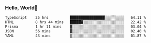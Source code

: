 
### Hello, World🐤

<!--START_SECTION:waka-->

```txt
TypeScript    25 hrs          ████████████████░░░░░░░░░   64.11 %
HTML          8 hrs 44 mins   █████▓░░░░░░░░░░░░░░░░░░░   22.42 %
Prisma        1 hr 11 mins    ▓░░░░░░░░░░░░░░░░░░░░░░░░   03.04 %
JSON          56 mins         ▓░░░░░░░░░░░░░░░░░░░░░░░░   02.40 %
YAML          43 mins         ▒░░░░░░░░░░░░░░░░░░░░░░░░   01.87 %
```

<!--END_SECTION:waka-->
